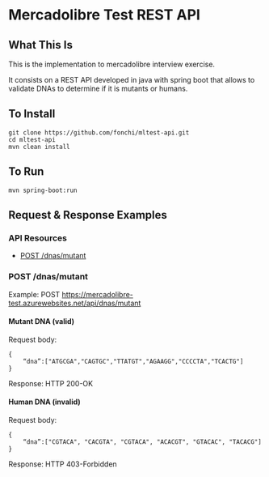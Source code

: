 # Mercadolibre Test REST API

What This Is
------------

This is the implementation to mercadolibre interview exercise.

It consists on a REST API developed in java with spring boot that allows to validate DNAs to determine if it is mutants or humans.

To Install
---------

    git clone https://github.com/fonchi/mltest-api.git
    cd mltest-api
    mvn clean install

To Run
------

    mvn spring-boot:run

## Request & Response Examples

### API Resources

  - [POST /dnas/mutant](#post-dnasmutant)
  
### POST /dnas/mutant

Example: POST  https://mercadolibre-test.azurewebsites.net/api/dnas/mutant

#### Mutant DNA (valid)
Request body:
    
    {
        “dna”:["ATGCGA","CAGTGC","TTATGT","AGAAGG","CCCCTA","TCACTG"]
    }

Response: HTTP 200-OK

#### Human DNA (invalid)
Request body:
    
    {
        “dna”:["CGTACA", "CACGTA", "CGTACA", "ACACGT", "GTACAC", "TACACG"]
    }

Response: HTTP 403-Forbidden